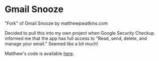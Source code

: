 # Gmail Snooze

"Fork" of Gmail Snooze by matthewpwatkins.com

Decided to pull this into my own project when Google Security Checkup informed me that the app has full access to "Read, send, delete, and manage your email." Seemed like a bit much!

Matthew's code is available [here](https://script.google.com/d/173UNmgDIL68UWTHBuMRsYu_HHsdWlPmCo6ilnuFd1VhKjfqwWyzUQVOV/edit).
